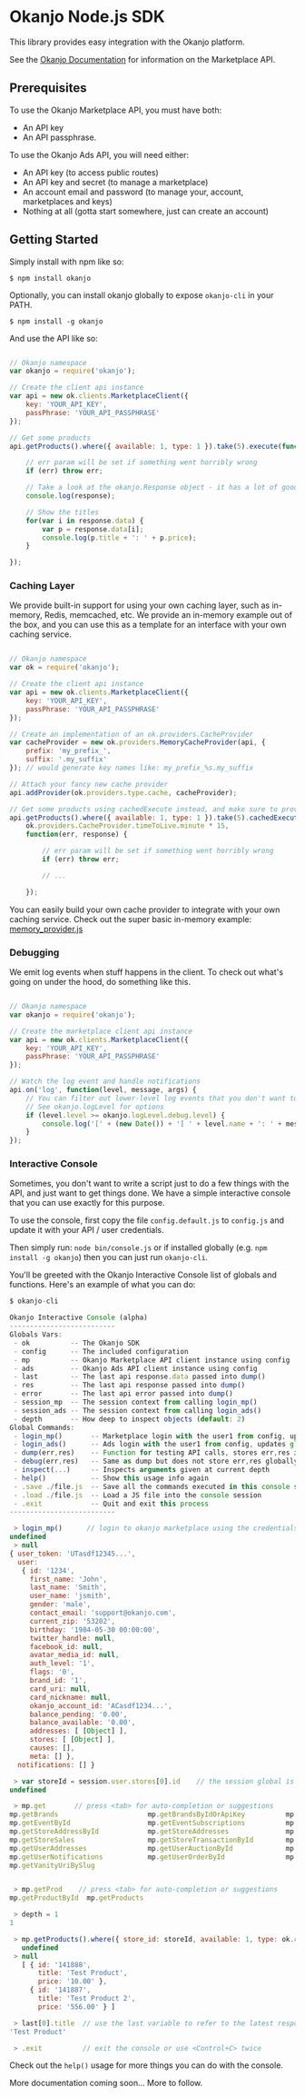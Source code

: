 # Okanjo Node.js SDK

This library provides easy integration with the Okanjo platform.

See the [Okanjo Documentation](okanjo.github.io/okanjo-docs/build/index.html) for information on the Marketplace API.

## Prerequisites

To use the Okanjo Marketplace API, you must have both:
* An API key
* An API passphrase.

To use the Okanjo Ads API, you will need either:
* An API key (to access public routes)
* An API key and secret (to manage a marketplace)
* An account email and password (to manage your, account, marketplaces and keys)
* Nothing at all (gotta start somewhere, just can create an account)


## Getting Started

Simply install with npm like so:

```shell
$ npm install okanjo
```

Optionally, you can install okanjo globally to expose `okanjo-cli` in your PATH.

```shell
$ npm install -g okanjo
```

And use the API like so:

```js

// Okanjo namespace
var okanjo = require('okanjo');

// Create the client api instance
var api = new ok.clients.MarketplaceClient({
    key: 'YOUR_API_KEY',
    passPhrase: 'YOUR_API_PASSPHRASE'
});

// Get some products
api.getProducts().where({ available: 1, type: 1 }).take(5).execute(function(err, response) {

    // err param will be set if something went horribly wrong
    if (err) throw err;

    // Take a look at the okanjo.Response object - it has a lot of good stuff in there
    console.log(response);

    // Show the titles
    for(var i in response.data) {
        var p = response.data[i];
        console.log(p.title + ': ' + p.price);
    }

});

```

### Caching Layer

We provide built-in support for using your own caching layer, such as in-memory, Redis, memcached, etc. We provide an
in-memory example out of the box, and you can use this as a template for an interface with your own caching service.

```js

// Okanjo namespace
var ok = require('okanjo');

// Create the client api instance
var api = new ok.clients.MarketplaceClient({
    key: 'YOUR_API_KEY',
    passPhrase: 'YOUR_API_PASSPHRASE'
});

// Create an implementation of an ok.providers.CacheProvider
var cacheProvider = new ok.providers.MemoryCacheProvider(api, {
    prefix: 'my_prefix_',
    suffix: '.my_suffix'
}); // would generate key names like: my_prefix_%s.my_suffix

// Attach your fancy new cache provider
api.addProvider(ok.providers.type.cache, cacheProvider);

// Get some products using cachedExecute instead, and make sure to provide a TTL!
api.getProducts().where({ available: 1, type: 1 }).take(5).cachedExecute(
    ok.providers.CacheProvider.timeToLive.minute * 15,
    function(err, response) {

        // err param will be set if something went horribly wrong
        if (err) throw err;

        // ...

    });

```

You can easily build your own cache provider to integrate with your own caching service. 
Check out the super basic in-memory example: [memory_provider.js](lib/provider/memory_provider.js)



### Debugging

We emit log events when stuff happens in the client. To check out what's going on under the hood, do something like this.

```js

// Okanjo namespace
var okanjo = require('okanjo');

// Create the marketplace client api instance
var api = new ok.clients.MarketplaceClient({
    key: 'YOUR_API_KEY',
    passPhrase: 'YOUR_API_PASSPHRASE'
});

// Watch the log event and handle notifications
api.on('log', function(level, message, args) {
    // You can filter out lower-level log events that you don't want to see
    // See okanjo.logLevel for options
    if (level.level >= okanjo.logLevel.debug.level) {
        console.log('[' + (new Date()) + '] ' + level.name + ': ' + message, args);
    }
});

```


### Interactive Console

Sometimes, you don't want to write a script just to do a few things with the API, and just want to get things done. We have a simple interactive console that you can use exactly for this purpose.

To use the console, first copy the file `config.default.js` to `config.js` and update it with your API / user credentials.

Then simply run: `node bin/console.js` or if installed globally (e.g. `npm install -g okanjo`) then you can just run `okanjo-cli`.

You'll be greeted with the Okanjo Interactive Console list of globals and functions. Here's an example of what you can do:

```js
$ okanjo-cli 

Okanjo Interactive Console (alpha)
--------------------------
Globals Vars:
 - ok          -- The Okanjo SDK
 - config      -- The included configuration
 - mp          -- Okanjo Marketplace API client instance using config
 - ads         -- Okanjo Ads API client instance using config
 - last        -- The last api response.data passed into dump()
 - res         -- The last api response passed into dump()
 - error       -- The last api error passed into dump()
 - session_mp  -- The session context from calling login_mp()
 - session_ads -- The session context from calling login_ads()
 - depth       -- How deep to inspect objects (default: 2)
Global Commands:
 - login_mp()       -- Marketplace login with the user1 from config, updates global session_mp var
 - login_ads()      -- Ads login with the user1 from config, updates global session_ads var
 - dump(err,res)    -- Function for testing API calls, stores err,res in global error,last and inspects the response. e.g. api.getProducts().execute(test);
 - debug(err,res)   -- Same as dump but does not store err,res globally
 - inspect(...)     -- Inspects arguments given at current depth
 - help()           -- Show this usage info again
 - .save ./file.js  -- Save all the commands executed in this console session to file.js
 - .load ./file.js  -- Load a JS file into the console session
 - .exit            -- Quit and exit this process
--------------------------

 > login_mp()      // login to okanjo marketplace using the credentials from the config.js file
undefined
 > null
{ user_token: 'UTasdf12345...',
  user:
   { id: '1234',
     first_name: 'John',
     last_name: 'Smith',
     user_name: 'jsmith',
     gender: 'male',
     contact_email: 'support@okanjo.com',
     current_zip: '53202',
     birthday: '1984-05-30 00:00:00',
     twitter_handle: null,
     facebook_id: null,
     avatar_media_id: null,
     auth_level: '1',
     flags: '0',
     brand_id: '1',
     card_uri: null,
     card_nickname: null,
     okanjo_account_id: 'ACasdf1234...',
     balance_pending: '0.00',
     balance_available: '0.00',
     addresses: [ [Object] ],
     stores: [ [Object] ],
     causes: [],
     meta: [] },
  notifications: [] }

 > var storeId = session.user.stores[0].id    // the session global is set after calling login_mp()
undefined

 > mp.get       // press <tab> for auto-completion or suggestions
mp.getBrands                      mp.getBrandsByIdOrApiKey          mp.getCategories                  mp.getCategoryById                mp.getCategoryTree                mp.getCauseById                   mp.getCauses
mp.getEventById                   mp.getEventSubscriptions          mp.getProductById                 mp.getProducts                    mp.getPromotionByCode             mp.getRegionById                  mp.getRegions
mp.getStoreAddressById            mp.getStoreAddresses              mp.getStoreById                   mp.getStoreFeedback               mp.getStoreFeedbackByOrderItemId  mp.getStoreReturnPolicies         mp.getStoreSaleById
mp.getStoreSales                  mp.getStoreTransactionById        mp.getStoreTransactions           mp.getStores                      mp.getTagByName                   mp.getTags                        mp.getUserAddressById
mp.getUserAddresses               mp.getUserAuctionById             mp.getUserAuctions                mp.getUserById                    mp.getUserFeedback                mp.getUserFeedbackByOrderItemId   mp.getUserNotificationById
mp.getUserNotifications           mp.getUserOrderById               mp.getUserOrderItemById           mp.getUserOrderItems              mp.getUserOrders                  mp.getUserTransactionById         mp.getUserTransactions
mp.getVanityUriBySlug             


 > mp.getProd    // press <tab> for auto-completion or suggestions
mp.getProductById  mp.getProducts     

 > depth = 1
1

 > mp.getProducts().where({ store_id: storeId, available: 1, type: ok.constants.marketplace.productType.regular }).select('id,title,price').take(2).execute(dump)
   undefined
 > null
   [ { id: '141888',
       title: 'Test Product',
       price: '10.00' },
     { id: '141887',
       title: 'Test Product 2',
       price: '556.00' } ]

 > last[0].title  // use the last variable to refer to the latest response.data object passed into the dump function
'Test Product'

 > .exit          // exit the console or use <Control+C> twice
```

Check out the `help()` usage for more things you can do with the console.


More documentation coming soon... More to follow.
